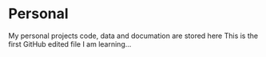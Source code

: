 # Personal
My personal projects code, data and documation are stored here
This is the first GitHub edited file
I am learning...
